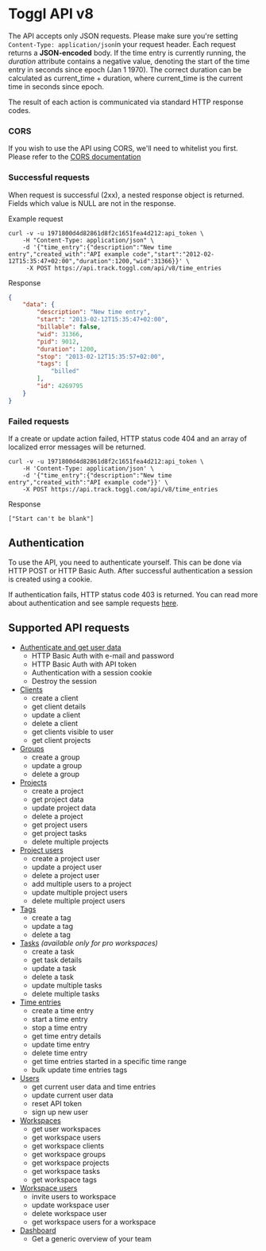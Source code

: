 Toggl API v8
====================

The API accepts only JSON requests. Please make sure you're setting `Content-Type: application/json`in your request header. Each request returns a **JSON-encoded** body.
If the time entry is currently running, the *duration* attribute contains a negative value, denoting the start of the time entry in seconds since epoch (Jan 1 1970). The correct duration can be calculated as current_time + duration, where current_time is the current time in seconds since epoch.

The result of each action is communicated via standard HTTP response codes.

### CORS

If you wish to use the API using CORS, we'll need to whitelist you first. Please refer to the [CORS documentation](https://github.com/toggl/toggl_api_docs/blob/master/chapters/cors.md)

### Successful requests

When request is successful (2xx), a nested response object is returned. Fields which value is NULL are not in the response.

Example request

```shell
curl -v -u 1971800d4d82861d8f2c1651fea4d212:api_token \
	-H "Content-Type: application/json" \
	-d '{"time_entry":{"description":"New time entry","created_with":"API example code","start":"2012-02-12T15:35:47+02:00","duration":1200,"wid":31366}}' \
	 -X POST https://api.track.toggl.com/api/v8/time_entries

```
Response

```json
{
    "data": {
        "description": "New time entry",
        "start": "2013-02-12T15:35:47+02:00",
        "billable": false,
        "wid": 31366,
        "pid": 9012,
        "duration": 1200,
        "stop": "2013-02-12T15:35:57+02:00",
        "tags": [
         	"billed"
        ],
        "id": 4269795
    }
}
```

### Failed requests

If a create or update action failed, HTTP status code 404 and an array of localized error messages will be returned.

```shell
curl -v -u 1971800d4d82861d8f2c1651fea4d212:api_token \
	-H 'Content-Type: application/json' \
	-d '{"time_entry":{"description":"New time entry","created_with":"API example code"}}' \
	-X POST https://api.track.toggl.com/api/v8/time_entries
```

Response

`["Start can't be blank"]`


## Authentication

To use the API, you need to authenticate yourself. This can be done via HTTP POST or HTTP Basic Auth. After successful authentication a session is created using a cookie.

If authentication fails, HTTP status code 403 is returned. You can read more about authentication and see sample requests [here](chapters/authentication.md).

## Supported API requests

* [Authenticate and get user data](chapters/authentication.md)
  - HTTP Basic Auth with e-mail and password
  - HTTP Basic Auth with API token
  - Authentication with a session cookie
  - Destroy the session
* [Clients](chapters/clients.md)
  - create a client
  - get client details
  - update a client
  - delete a client
  - get clients visible to user
  - get client projects
* [Groups](chapters/groups.md)
  - create a group
  - update a group
  - delete a group
* [Projects](chapters/projects.md)
  - create a project
  - get project data
  - update project data
  - delete a project
  - get project users
  - get project tasks
  - delete multiple projects
* [Project users](chapters/project_users.md)
  - create a project user
  - update a project user
  - delete a project user
  - add multiple users to a project
  - update multiple project users
  - delete multiple project users
* [Tags](chapters/tags.md)
  - create a tag
  - update a tag
  - delete a tag
* [Tasks](chapters/tasks.md) *(available only for pro workspaces)*
  - create a task
  - get task details
  - update a task
  - delete a task
  - update multiple tasks
  - delete multiple tasks
* [Time entries](chapters/time_entries.md)
  - create a time entry
  - start a time entry
  - stop a time entry
  - get time entry details
  - update time entry
  - delete time entry
  - get time entries started in a specific time range
  - bulk update time entries tags
* [Users](chapters/users.md)
  - get current user data and time entries
  - update current user data
  - reset API token
  - sign up new user
* [Workspaces](chapters/workspaces.md)
  - get user workspaces
  - get workspace users
  - get workspace clients
  - get workspace groups
  - get workspace projects
  - get workspace tasks
  - get workspace tags
* [Workspace users](chapters/workspace_users.md)
  - invite users to workspace
  - update workspace user
  - delete workspace user
  - get workspace users for a workspace
* [Dashboard](chapters/dashboard.md)
  - Get a generic overview of your team
